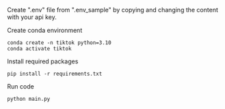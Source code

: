 Create ".env" file from ".env_sample" by copying and changing the content with your api key. 

Create conda environment 
```
conda create -n tiktok python=3.10
conda activate tiktok 
```

Install required packages 
```
pip install -r requirements.txt 
```

Run code 
```
python main.py
```
